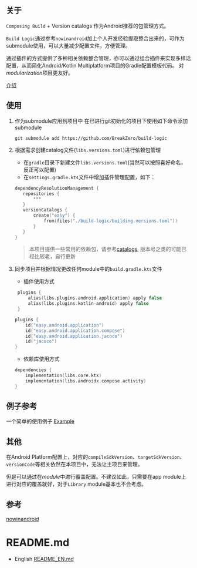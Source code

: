 ## 关于
`Composing Build` + Version catalogs 作为Android推荐的包管理方式。

`Build Logic`通过参考`nowinandroid`加上个人开发经验提取整合出来的，可作为submodule使用，可以大量减少配置文件，方便管理。

通过插件的方式提供了多种相关依赖整合管理，亦可以通过组合插件来实现多样话配置，从而简化Android/Kotlin Multiplatform项目的Gradle配置模板代码。 对*modularization*项目更友好。 

[介绍](https://www.dejinlu.com/posts/2023/09/27/ddd9439e/)

## 使用
1. 作为submodule应用到项目中 
    在已进行git初始化的项目下使用如下命令添加submodule
    ```shell
    git submodule add https://github.com/BreakZero/build-logic
    ```

2. 根据需求创建catalog文件(`libs.versions.toml`)进行依赖包管理
   - 在`gradle`目录下新建文件`libs.versions.toml`(当然可以按照喜好命名，反正可以配置)
   - 在`settings.gradle.kts`文件中增加插件管理配置，如下：
   ```kotlin
   dependencyResolutionManagement {
      repositories {
          ***
      }
      versionCatalogs {
          create("easy") {
              from(files("./build-logic/building.versions.toml"))
          }
      }
   }
   ```
   > 本项目提供一些常用的依赖包，请参考[catalogs](catalogs), 版本号之类的可能已经比较老，自行更新

3. 同步项目并根据情况更改任何module中的`build.gradle.kts`文件
   - 插件使用方式
   ```kotlin
    plugins {
        alias(libs.plugins.android.application) apply false
        alias(libs.plugins.kotlin-android) apply false
    }
    ```
    ```kotlin
    plugins {
        id("easy.android.application")
        id("easy.android.application.compose")
        id("easy.android.application.jacoco")
        id("jacoco")
    }
    ```
    
    - 依赖库使用方式
    ```kotlin
    dependencies {
        implementation(libs.core.ktx)
        implementation(libs.androidx.compose.activity)
    }
    ```    

## 例子参考
一个简单的使用例子 [Example](https://github.com/BreakZero/Build-Logic-UsingExample)

## 其他
在Android Platform配置上，对应的`compileSdkVersion`、`targetSdkVersion`、`versionCode`等相关依然在本项目中，无法让主项目来管理。

但是可以通过在*module*中进行覆盖配置。不建议如此，只需要在app module上进行对应的覆盖就好，对于`Library` module基本也不会考虑。

## 参考
[nowinandroid](https://github.com/android/nowinandroid)

# README.md
- English [README_EN.md](README_EN.md)